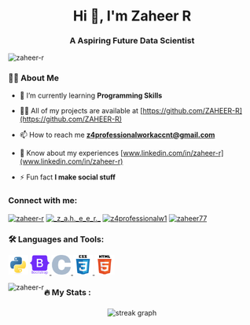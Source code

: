 <h1 align="center">Hi 👋, I'm Zaheer R</h1>
<h3 align="center">A Aspiring Future Data Scientist</h3>

<p align="left"> <img src="https://komarev.com/ghpvc/?username=zaheer-r&label=Profile%20views&color=0e75b6&style=flat" alt="zaheer-r" /> </p>


<h3 align="left">👩‍💻  About Me</h3>

- 🌱 I’m currently learning **Programming Skills**

- 👨‍💻 All of my projects are available at [https://github.com/ZAHEER-R](https://github.com/ZAHEER-R)

- 📫 How to reach me **z4professionalworkaccnt@gmail.com**

- 📄 Know about my experiences [www.linkedin.com/in/zaheer-r](www.linkedin.com/in/zaheer-r)

- ⚡ Fun fact **I make social stuff**

<h3 align="left">Connect with me:</h3>
<p align="left">
<a href="https://linkedin.com/in/zaheer-r" target="blank"><img align="center" src="https://raw.githubusercontent.com/rahuldkjain/github-profile-readme-generator/master/src/images/icons/Social/linked-in-alt.svg" alt="zaheer-r" height="30" width="40" /></a>
<a href="https://instagram.com/_z_a.h._e_e_r._" target="blank"><img align="center" src="https://raw.githubusercontent.com/rahuldkjain/github-profile-readme-generator/master/src/images/icons/Social/instagram.svg" alt="_z_a.h._e_e_r._" height="30" width="40" /></a>
<a href="https://www.hackerrank.com/z4professionalw1" target="blank"><img align="center" src="https://raw.githubusercontent.com/rahuldkjain/github-profile-readme-generator/master/src/images/icons/Social/hackerrank.svg" alt="z4professionalw1" height="30" width="40" /></a>
<a href="https://www.leetcode.com/zaheer77" target="blank"><img align="center" src="https://raw.githubusercontent.com/rahuldkjain/github-profile-readme-generator/master/src/images/icons/Social/leet-code.svg" alt="zaheer77" height="30" width="40" /></a>
</p>

<h3 align="left">🛠 Languages and Tools:</h3>
<p align="left"> <img src="https://raw.githubusercontent.com/devicons/devicon/master/icons/python/python-original.svg" alt="python" width="40" height="40"/> </a><a href="https://getbootstrap.com" target="_blank" rel="noreferrer"> <img src="https://raw.githubusercontent.com/devicons/devicon/master/icons/bootstrap/bootstrap-plain-wordmark.svg" alt="bootstrap" width="40" height="40"/> </a> <a href="https://www.cprogramming.com/" target="_blank" rel="noreferrer"> <img src="https://raw.githubusercontent.com/devicons/devicon/master/icons/c/c-original.svg" alt="c" width="40" height="40"/> </a> <a href="https://www.w3schools.com/css/" target="_blank" rel="noreferrer"> <img src="https://raw.githubusercontent.com/devicons/devicon/master/icons/css3/css3-original-wordmark.svg" alt="css3" width="40" height="40"/> </a> <a href="https://www.w3.org/html/" target="_blank" rel="noreferrer"> <img src="https://raw.githubusercontent.com/devicons/devicon/master/icons/html5/html5-original-wordmark.svg" alt="html5" width="40" height="40"/> </a> </p>

<p><img align="left" src="https://github-readme-stats.vercel.app/api/top-langs?username=zaheer-r&show_icons=true&locale=en&layout=compact" alt="zaheer-r" /></p>

<h3 align="left">🔥 My Stats :</h3>

###

<p><div align="center">
  <img src="https://streak-stats.demolab.com?user=zaheer-r&locale=en&mode=daily&theme=dark&hide_border=false&border_radius=5&order=3" height="220" alt="streak graph"  />
</div></p>

